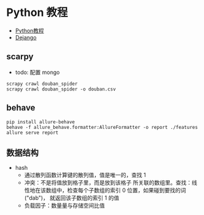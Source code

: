 # Python 教程

* [Python教程](https://www.liaoxuefeng.com/wiki/1016959663602400)
* [Dejango](https://developer.mozilla.org/zh-CN/docs/Learn/Server-side/Django)

## scarpy

* todo: 配置 mongo

```
scrapy crawl douban_spider
scrapy crawl douban_spider -o douban.csv
```

## behave

```
pip install allure-behave
behave -f allure_behave.formatter:AllureFormatter -o report ./features
allure serve report
```

## 数据结构

* hash
    - 通过散列函数计算键的散列值，值是唯一的，查找 1
    - 冲突：不是将值放到格子里，而是放到该格子 所关联的数组里。查找：线性地在该数组中，检查每个子数组的索引 0 位置，如果碰到要找的词("dab")， 就返回该子数组的索引 1 的值
    - 负载因子：数量量与存储空间比值